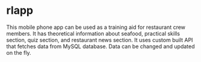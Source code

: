 # rlapp
This mobile phone app can be used as a training aid  for restaurant crew members.  It has theoretical information about seafood, practical skills section, quiz section, and restaurant news section.  It uses custom built API that fetches data from MySQL database.  Data can be changed and updated on the fly.
